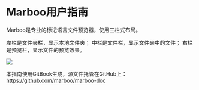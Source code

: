 # Marboo用户指南

<!-- create time: 2015-07-18 15:37:21  -->

<!-- This file is created by Marboo<http://marboo.io> template file $MARBOO_HOME/.media/starts/default.md
本文件由 Marboo<http://marboo.io> 模板文件 $MARBOO_HOME/.media/starts/default.md 创建 -->

Marboo是专业的标记语言文件预览器，使用三栏式布局。

左栏是文件夹栏，显示本地文件夹；
中栏是文件栏，显示文件夹中的文件；
右栏是预览栏，显示文件的预览效果。

![](http://medis.qiniudn.com/1.jpg)

本指南使用GitBook生成，源文件托管在GitHub上：<https://github.com/marboo/marboo-doc>
